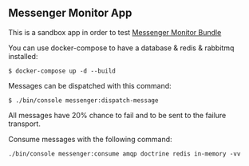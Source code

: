 Messenger Monitor App
---

This is a sandbox app in order to test [Messenger Monitor Bundle](https://github.com/karo-io/messenger-monitor-bundle)

You can use docker-compose to have a database & redis & rabbitmq installed:
```shell script
$ docker-compose up -d --build 
```

Messages can be dispatched with this command:
```shell script
$ ./bin/console messenger:dispatch-message
```

All messages have 20% chance to fail and to be sent to the failure transport.

Consume messages with the following command:
```shell script
./bin/console messenger:consume amqp doctrine redis in-memory -vv
```
